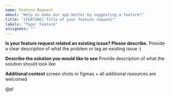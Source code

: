 ```yaml
---
name: Feature Request
about: "Help us make our app better by suggesting a feature!"
title: "[FEATURE] Title of your feature request"
labels: "Type: Feature"
assignees: ""
---
```


**Is your feature request related an existing issue? Please describe.**
Provide a clear description of what the problem or tag an existing issue :)

**Describe the solution you would like to see**
Provide description of what the solution should look like

**Additional context**
screen shots or figmas + all additional resources are welcomed

@pl
